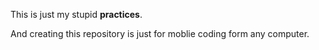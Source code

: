 This is just my stupid **practices**.

And creating this repository is just for moblie coding form any computer.
